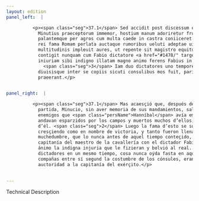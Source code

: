 ```yaml
---
layout: edition
panel_left:  |

          <p><span class="seg">37.1</span> Sed accidit post discessum eius, ut M.
            Minutius praeceptorum immemor, hostium manum adoriretur frumentatum ab Hannibale missam
            palantemque per agros cum multa caede in castra coniiceret. <span class="seg">2</span> Extemplo huius
            rei fama Romam perlata auctaque rumoribus ueluti adeptae uictoriae nomen obtinuit ac ita
            multitudinis impleuit aures, ut repente sit magistro equitum, quod ante id tempus
            contigit nunquam cum Fabio dictatore <a href="#1478/" target="new"><img src="#1478/"/></a>[114v] aequatum imperium. Hanc
            iniuriam sibi indigno illatam magno animo ferens Fabius in castra reuertitur.
              <span class="seg">3</span> Iam duo dictatores uno tempore erant, res ante eam diem inaudita
            diuisisque inter se copiis sicuti consulibus mos fuit, pari imperio exercitus
            praeerant.</p>
        

panel_right:  |

          <p><span class="seg">37.1</span> Mas acaesçió que, después de su
            partida, Minucio, sin aver memoria de sus mandamientos, salteó çierta gente de los
            enemigos que <span class="persName">Hanníbal</span> avía embiado a recojer trigo y çevada, y
            andavan esparzidos por los campos y muertos muchos d’ellos, metiolos en el real fuyendo
            d’él. <span class="seg">2</span> Luego la fama d’esto se supo en Roma, y las nuevas d’ello fueron
            cresçiendo como en nombre de victoria, y tanto fueron llenas d’esto las orejas de la
            muchedumbre, que lo nunca antes de aquel tiempo conteçido, a desora fue egualada la
            capitanía del maestro de la cavallería con el dictador Fabio. El qual sufrió con grande
            ánimo la indigna injuria que le fizieran y bolvió al real. <span class="seg">3</span> Ya avía dos
            dictadores en un mesmo tiempo, cosa nunca oýda fasta en aquel día y, divididas las
            compañas entre sí segund la costumbre de los cónsules, eran prefiridos con egual
            auctoridad a la capitanía del exérçito.</p>
        

---
```


Technical Description 